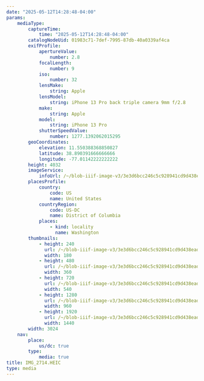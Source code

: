 ```yaml
---
date: "2025-05-12T14:28:48-04:00"
params:
    mediaType:
        captureTime:
            time: "2025-05-12T14:28:48-04:00"
        catalogNodeUid: 01983c71-7def-7995-87db-40a0339af4ca
        exifProfile:
            apertureValue:
                number: 2.8
            focalLength:
                number: 9
            iso:
                number: 32
            lensMake:
                string: Apple
            lensModel:
                string: iPhone 13 Pro back triple camera 9mm f/2.8
            make:
                string: Apple
            model:
                string: iPhone 13 Pro
            shutterSpeedValue:
                number: 1277.1392062015295
        geoCoordinates:
            elevation: 11.550388368850827
            latitude: 38.890391666666666
            longitude: -77.01142222222222
        height: 4032
        imageService:
            infoUrl: /~/blob-iiif-image-v3/3e3d6bcc246c5c928941cd9d438ead7334e21017000f91c82e323d7959daf16d/info.json
        placesProfile:
            country:
                code: US
                name: United States
            countryRegion:
                code: US-DC
                name: District of Columbia
            places:
                - kind: locality
                  name: Washington
        thumbnails:
            - height: 240
              url: /~/blob-iiif-image-v3/3e3d6bcc246c5c928941cd9d438ead7334e21017000f91c82e323d7959daf16d/full/180%2C240/0/default.jpg
              width: 180
            - height: 480
              url: /~/blob-iiif-image-v3/3e3d6bcc246c5c928941cd9d438ead7334e21017000f91c82e323d7959daf16d/full/360%2C480/0/default.jpg
              width: 360
            - height: 720
              url: /~/blob-iiif-image-v3/3e3d6bcc246c5c928941cd9d438ead7334e21017000f91c82e323d7959daf16d/full/540%2C720/0/default.jpg
              width: 540
            - height: 1280
              url: /~/blob-iiif-image-v3/3e3d6bcc246c5c928941cd9d438ead7334e21017000f91c82e323d7959daf16d/full/960%2C1280/0/default.jpg
              width: 960
            - height: 1920
              url: /~/blob-iiif-image-v3/3e3d6bcc246c5c928941cd9d438ead7334e21017000f91c82e323d7959daf16d/full/1440%2C1920/0/default.jpg
              width: 1440
        width: 3024
    nav:
        place:
            us/dc: true
        type:
            media: true
title: IMG_2714.HEIC
type: media
---
```


